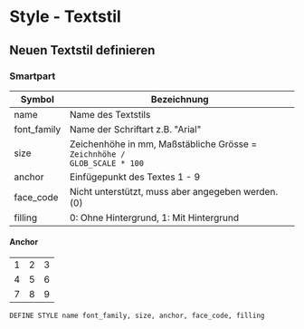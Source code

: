 # Style - Textstil

## Neuen Textstil definieren


### Smartpart

| Symbol | Bezeichnung |
|--|--|
| name | Name des Textstils |
| font_family | Name der Schriftart z.B. "Arial" |
| size | Zeichenhöhe in mm, Maßstäbliche Grösse = <code>Zeichnhöhe / GLOB_SCALE * 100</code> |
| anchor | Einfügepunkt des Textes 1 - 9 |
| face_code | Nicht unterstützt, muss aber angegeben werden. (0) |
| filling | 0: Ohne Hintergrund, 1: Mit Hintergrund |

#### Anchor

|   |   |   |
|:-:|:-:|:-:|
|1|2|3|
|4|5|6|
|7|8|9|


```smartart
DEFINE STYLE name font_family, size, anchor, face_code, filling
```

